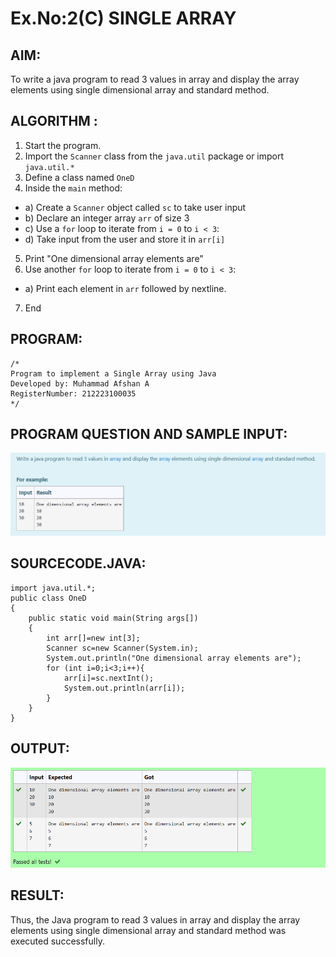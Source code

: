 # Ex.No:2(C)    SINGLE ARRAY

## AIM:
To write a java program to read 3 values in array and display the array elements using single dimensional array and standard method.



## ALGORITHM :
1.	Start the program.
2.	Import the `Scanner` class from the `java.util` package or import  `java.util.*`
3.	Define a class named `OneD`
4.	Inside the `main` method:
-	a) Create a `Scanner` object called `sc` to take user input
-	b) Declare an integer array `arr` of size 3
-	c) Use a `for` loop to iterate from `i = 0` to `i < 3`:
-   d) Take input from the user and store it in `arr[i]`
5.	Print "One dimensional array elements are"
6.	Use another `for` loop to iterate from `i = 0` to `i < 3`:
-	a) Print each element in `arr` followed by nextline.
7.	End





## PROGRAM:
 ```
/*
Program to implement a Single Array using Java
Developed by: Muhammad Afshan A
RegisterNumber: 212223100035 
*/
```

## PROGRAM QUESTION AND SAMPLE INPUT:

![alt text](image.png)

## SOURCECODE.JAVA:

```
import java.util.*;
public class OneD
{
    public static void main(String args[])
    {
        int arr[]=new int[3];
        Scanner sc=new Scanner(System.in);
        System.out.println("One dimensional array elements are");
        for (int i=0;i<3;i++){
            arr[i]=sc.nextInt();
            System.out.println(arr[i]);
        }
    }
}
```

## OUTPUT:

![alt text](image-1.png)

## RESULT:
Thus, the Java program to read 3 values in array and display the array elements using single dimensional array and standard method was executed successfully.


